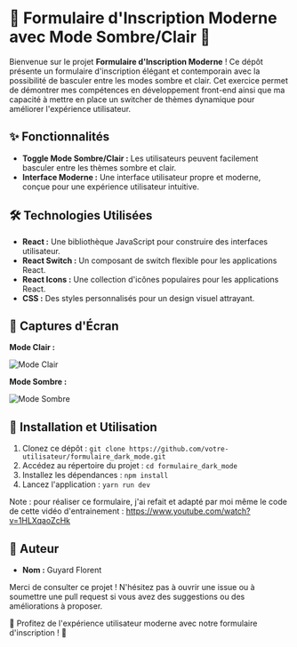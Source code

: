 # 🌟 Formulaire d'Inscription Moderne avec Mode Sombre/Clair 🌟

<p>Bienvenue sur le projet <strong>Formulaire d'Inscription Moderne</strong> ! Ce dépôt présente un formulaire d'inscription élégant et contemporain avec la possibilité de basculer entre les modes sombre et clair. Cet exercice permet de démontrer mes compétences en développement front-end ainsi que ma capacité à mettre en place un switcher de thèmes dynamique pour améliorer l'expérience utilisateur.</p>

<h2>✨ Fonctionnalités</h2>

<ul>
  <li><strong>Toggle Mode Sombre/Clair :</strong> Les utilisateurs peuvent facilement basculer entre les thèmes sombre et clair.</li>
  <li><strong>Interface Moderne :</strong> Une interface utilisateur propre et moderne, conçue pour une expérience utilisateur intuitive.</li>
</ul>

<h2>🛠️ Technologies Utilisées</h2>

<ul>
  <li><strong>React :</strong> Une bibliothèque JavaScript pour construire des interfaces utilisateur.</li>
  <li><strong>React Switch :</strong> Un composant de switch flexible pour les applications React.</li>
  <li><strong>React Icons :</strong> Une collection d'icônes populaires pour les applications React.</li>
  <li><strong>CSS :</strong> Des styles personnalisés pour un design visuel attrayant.</li>
</ul>

<h2>📸 Captures d'Écran</h2>

<p><strong>Mode Clair :</strong></p>
<img src="https://github.com/user-attachments/assets/7c8852c9-c0ae-4106-9a61-3dccede3f820" alt="Mode Clair">

<p><strong>Mode Sombre :</strong></p>
<img src="https://github.com/user-attachments/assets/74327d4d-ae12-4fc1-bbe0-76a51322bbb3" alt="Mode Sombre">

<h2>🚀 Installation et Utilisation</h2>

<ol>
  <li>Clonez ce dépôt : <code>git clone https://github.com/votre-utilisateur/formulaire_dark_mode.git</code></li>
  <li>Accédez au répertoire du projet : <code>cd formulaire_dark_mode</code></li>
  <li>Installez les dépendances : <code>npm install</code></li>
  <li>Lancez l'application : <code>yarn run dev</code></li>
</ol>

Note : pour réaliser ce formulaire, j'ai refait et adapté par moi même le code de cette vidéo d'entrainement : https://www.youtube.com/watch?v=1HLXqaoZcHk

<h2>👤 Auteur</h2>

<ul>
  <li><strong>Nom :</strong> Guyard Florent</li>
</ul>

<p>Merci de consulter ce projet ! N'hésitez pas à ouvrir une issue ou à soumettre une pull request si vous avez des suggestions ou des améliorations à proposer.</p>

<p>🌟 Profitez de l'expérience utilisateur moderne avec notre formulaire d'inscription ! 🌟</p>
